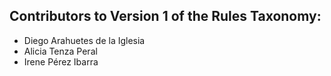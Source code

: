 ## Contributors to Version 1 of the Rules Taxonomy:
- Diego Arahuetes de la Iglesia
- Alicia Tenza Peral
- Irene Pérez Ibarra
